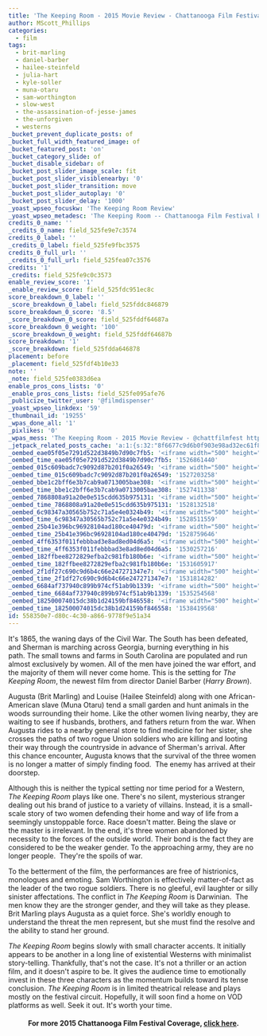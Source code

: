 ```yaml
---
title: 'The Keeping Room - 2015 Movie Review - Chattanooga Film Festival - Film Dispenser'
author: MScott_Phillips
categories:
  - film
tags:
  - brit-marling
  - daniel-barber
  - hailee-steinfeld
  - julia-hart
  - kyle-soller
  - muna-otaru
  - sam-worthington
  - slow-west
  - the-assassination-of-jesse-james
  - the-unforgiven
  - westerns
_bucket_prevent_duplicate_posts: of
_bucket_full_width_featured_image: of
_bucket_featured_post: 'on'
_bucket_category_slide: of
_bucket_disable_sidebar: of
_bucket_post_slider_image_scale: fit
_bucket_post_slider_visiblenearby: '0'
_bucket_post_slider_transition: move
_bucket_post_slider_autoplay: '0'
_bucket_post_slider_delay: '1000'
_yoast_wpseo_focuskw: 'The Keeping Room Review'
_yoast_wpseo_metadesc: 'The Keeping Room -- Chattanooga Film Festival Film Review'
credits_0_name: ''
_credits_0_name: field_525fe9e7c3574
credits_0_label: ''
_credits_0_label: field_525fe9fbc3575
credits_0_full_url: ''
_credits_0_full_url: field_525fea07c3576
credits: '1'
_credits: field_525fe9c0c3573
enable_review_score: '1'
_enable_review_score: field_525fdc951ec8c
score_breakdown_0_label: ''
_score_breakdown_0_label: field_525fddc846879
score_breakdown_0_score: '8.5'
_score_breakdown_0_score: field_525fddf64687a
score_breakdown_0_weight: '100'
_score_breakdown_0_weight: field_525fddf64687b
score_breakdown: '1'
_score_breakdown: field_525fdda646878
placement: before
_placement: field_525fdf4b10e33
note: ''
_note: field_525fe0383d6ea
enable_pros_cons_lists: '0'
_enable_pros_cons_lists: field_525fe095afe76
_publicize_twitter_user: '@filmdispenser'
_yoast_wpseo_linkdex: '59'
_thumbnail_id: '19255'
_wpas_done_all: '1'
_pixlikes: '0'
_wpas_mess: 'The Keeping Room - 2015 Movie Review - @chattfilmfest http://wp.me/p4iufG-50e #RespectCinema #CFF2015'
_jetpack_related_posts_cache: 'a:1:{s:32:"8f6677c9d6b0f903e98ad32ec61f8deb";a:2:{s:7:"expires";i:1513484463;s:7:"payload";a:3:{i:0;a:1:{s:2:"id";i:12960;}i:1;a:1:{s:2:"id";i:18646;}i:2;a:1:{s:2:"id";i:8726;}}}}'
_oembed_eae05f05e7291d522d3849b7d90c7fb5: '<iframe width="500" height="281" src="https://www.youtube.com/embed/9teNKmm9R3k?start=3&feature=oembed" frameborder="0" allow="autoplay; encrypted-media" allowfullscreen></iframe>'
_oembed_time_eae05f05e7291d522d3849b7d90c7fb5: '1526861440'
_oembed_015c609badc7c9092d87b201f0a26549: '<iframe width="500" height="281" src="https://www.youtube.com/embed/dkhBDhQ4OxM?feature=oembed" frameborder="0" allow="autoplay; encrypted-media" allowfullscreen></iframe>'
_oembed_time_015c609badc7c9092d87b201f0a26549: '1527203258'
_oembed_bbe1c2bff6e3b7cab9a0713005bae308: '<iframe width="500" height="281" src="https://www.youtube.com/embed/_DTbx7c7ez8?feature=oembed" frameborder="0" allow="autoplay; encrypted-media" allowfullscreen></iframe>'
_oembed_time_bbe1c2bff6e3b7cab9a0713005bae308: '1527411338'
_oembed_7868808a91a20e0e515cdd635b975131: '<iframe width="500" height="281" src="https://www.youtube.com/embed/PEZ2r1YGKSA?feature=oembed" frameborder="0" allow="autoplay; encrypted-media" allowfullscreen></iframe>'
_oembed_time_7868808a91a20e0e515cdd635b975131: '1528132518'
_oembed_6c98347a30565b752c71a5e4e0324b49: '<iframe width="500" height="281" src="https://www.youtube.com/embed/FhwktRDG_aQ?feature=oembed" frameborder="0" allow="autoplay; encrypted-media" allowfullscreen></iframe>'
_oembed_time_6c98347a30565b752c71a5e4e0324b49: '1528511559'
_oembed_25b41e396bc96928104ad180ce40479d: '<iframe width="500" height="281" src="https://www.youtube.com/embed/MFWF9dU5Zc0?feature=oembed" frameborder="0" allow="autoplay; encrypted-media" allowfullscreen></iframe>'
_oembed_time_25b41e396bc96928104ad180ce40479d: '1528759646'
_oembed_4ff6353f011febbbad3e8ad8ed04d6a5: '<iframe width="500" height="281" src="https://www.youtube.com/embed/HikYI0jIAwU?feature=oembed" frameborder="0" allow="autoplay; encrypted-media" allowfullscreen></iframe>'
_oembed_time_4ff6353f011febbbad3e8ad8ed04d6a5: '1530257216'
_oembed_182ffbee8272829efba2c981fb180b6e: '<iframe width="500" height="281" src="https://www.youtube.com/embed/Seg_yBYPjG4?feature=oembed" frameborder="0" allow="autoplay; encrypted-media" allowfullscreen></iframe>'
_oembed_time_182ffbee8272829efba2c981fb180b6e: '1531605917'
_oembed_2f1df27c690c9d6b4c66e247271347e7: '<iframe width="500" height="281" src="https://www.youtube.com/embed/9XxLHyzsB_Q?feature=oembed" frameborder="0" allow="autoplay; encrypted-media" allowfullscreen></iframe>'
_oembed_time_2f1df27c690c9d6b4c66e247271347e7: '1531814282'
_oembed_6684af737940c899b974cf51ab9b1339: '<iframe width="500" height="281" src="https://www.youtube.com/embed/gp-8oB53P7k?feature=oembed" frameborder="0" allow="autoplay; encrypted-media" allowfullscreen></iframe>'
_oembed_time_6684af737940c899b974cf51ab9b1339: '1535254568'
_oembed_182500074015dc38b1d24159bf846558: '<iframe width="500" height="281" src="https://www.youtube.com/embed/USPd0vX2sdc?feature=oembed" frameborder="0" allow="autoplay; encrypted-media" allowfullscreen></iframe>'
_oembed_time_182500074015dc38b1d24159bf846558: '1538419568'
id: 558350e7-d80c-4c30-a866-9778f9e51a34
---
```

<p>It's 1865, the waning days of the Civil War. The South has been defeated, and Sherman is marching across Georgia, burning everything in his path. The small towns and farms in South Carolina are populated and run almost exclusively by women. All of the men have joined the war effort, and the majority of them will never come home. This is the setting for <em>The Keeping Room</em>, the newest film from director Daniel Barber (<em>Harry Brown</em>).</p>
<p>Augusta (Brit Marling) and Louise (Hailee Steinfeld) along with one African-American slave (Muna Otaru) tend a small garden and hunt animals in the woods surrounding their home. Like the other women living nearby, they are waiting to see if husbands, brothers, and fathers return from the war. When Augusta rides to a nearby general store to find medicine for her sister, she crosses the paths of two rogue Union soldiers who are killing and looting their way through the countryside in advance of Sherman's arrival. After this chance encounter, Augusta knows that the survival of the three women is no longer a matter of simply finding food.  The enemy has arrived at their doorstep.</p>
<p>Although this is neither the typical setting nor time period for a Western, <em>The Keeping Room</em> plays like one. There's no silent, mysterious stranger dealing out his brand of justice to a variety of villains. Instead, it is a small-scale story of two women defending their home and way of life from a seemingly unstoppable force. Race doesn't matter. Being the slave or the master is irrelevant. In the end, it's three women abandoned by necessity to the forces of the outside world. Their bond is the fact they are considered to be the weaker gender. To the approaching army, they are no longer people.  They're the spoils of war.</p>
<p>To the betterment of the film, the performances are free of histrionics, monologues and emoting. Sam Worthington is effectively matter-of-fact as the leader of the two rogue soldiers. There is no gleeful, evil laughter or silly sinister affectations. The conflict in <em>The Keeping Room</em> is Darwinian.  The men know they are the stronger gender, and they will take as they please. Brit Marling plays Augusta as a quiet force. She's worldly enough to understand the threat the men represent, but she must find the resolve and the ability to stand her ground.</p>
<p><em>The Keeping Room</em> begins slowly with small character accents. It initially appears to be another in a long line of existential Westerns with minimalist story-telling. Thankfully, that's not the case. It's not a thriller or an action film, and it doesn't aspire to be. It gives the audience time to emotionally invest in these three characters as the momentum builds toward its tense conclusion. <em>The Keeping Room</em> is in limited theatrical release and plays mostly on the festival circuit. Hopefully, it will soon find a home on VOD platforms as well. Seek it out. It's worth your time.</p>
<h4 style="text-align: center;">For more 2015 Chattanooga Film Festival Coverage, <a title="Chattanooga Film Festival 2015 Page" href="http://www.filmdispenser.com/film/chattanooga-film-festival-2015/" target="_blank">click here</a>.</h4>
